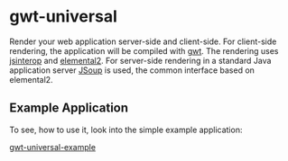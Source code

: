 # gwt-universal

Render your web application server-side and client-side. For client-side rendering, the application will be compiled with [gwt](https://github.com/gwtproject/gwt). The rendering uses [jsinterop](https://github.com/google/jsinterop-base) and [elemental2](https://github.com/google/elemental2). For server-side rendering in a standard Java application server [JSoup](https://github.com/jhy/jsoup) is used, the common interface based on elemental2.


Example Application
-------------------
To see, how to use it, look into the simple example application:

[gwt-universal-example](https://github.com/jberinger/gwt-universal-example)
